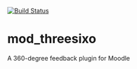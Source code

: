 [![Build Status](https://travis-ci.org/junpataleta/moodle-mod_threesixo.svg?branch=360_36_STABLE)](https://travis-ci.org/junpataleta/moodle-mod_threesixo)

# mod_threesixo
A 360-degree feedback plugin for Moodle
